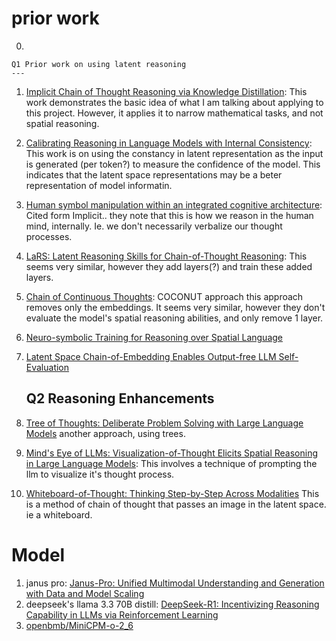  # prior work
0. 
 
    Q1 Prior work on using latent reasoning 
    ---
 1. [Implicit Chain of Thought Reasoning via Knowledge Distillation](https://arxiv.org/pdf/2311.01460): This work demonstrates the basic idea of what I am talking about applying to this project. However, it applies it to narrow mathematical tasks, and not spatial reasoning. 
 2. [Calibrating Reasoning in Language Models with Internal Consistency](https://arxiv.org/abs/2405.18711): This work is on using the constancy in latent representation as the input is generated (per token?) to measure the confidence of the model. This indicates that the latent space representations may be a beter representation of model informatin. 
 3. [Human symbol manipulation within an integrated cognitive architecture](https://pubmed.ncbi.nlm.nih.gov/21702777/): Cited form Implicit.. they note that this is how we reason in the human mind, internally. Ie. we don't necessarily verbalize our thought processes. 
 4. [LaRS: Latent Reasoning Skills for Chain-of-Thought Reasoning](https://arxiv.org/pdf/2312.04684): This seems very similar, however they add layers(?) and train these added layers.
 5. [Chain of Continuous Thoughts](https://benjamincongdon.me/blog/2024/12/14/Chain-of-Continuous-Thoughts/): COCONUT approach this approach removes only the embeddings. It seems very similar, however they don't evaluate the model's spatial reasoning abilities, and only remove 1 layer. 
 6. [Neuro-symbolic Training for Reasoning over Spatial Language](https://arxiv.org/abs/2406.13828) 
 7. [Latent Space Chain-of-Embedding Enables Output-free LLM Self-Evaluation](https://openreview.net/forum?id=jxo70B9fQo)
 
    Q2 Reasoning Enhancements 
    ---
 8. [Tree of Thoughts: Deliberate Problem Solving with Large Language Models](https://arxiv.org/abs/2305.10601) another approach, using trees. 
 9. [Mind's Eye of LLMs: Visualization-of-Thought Elicits Spatial Reasoning in Large Language Models](https://arxiv.org/abs/2404.03622): This involves a technique of prompting the llm to visualize it's thought process. 
 10. [Whiteboard-of-Thought: Thinking Step-by-Step Across Modalities](https://arxiv.org/abs/2406.14562) This is a method of chain of thought that passes an image in the latent space. ie a whiteboard.

# Model
1. janus pro: [Janus-Pro: Unified Multimodal Understanding and Generation with Data and Model Scaling](https://arxiv.org/pdf/2501.17811)
2. deepseek's llama 3.3 70B distill: [DeepSeek-R1: Incentivizing Reasoning Capability in LLMs via Reinforcement Learning](https://arxiv.org/pdf/2501.12948)
3. [openbmb/MiniCPM-o-2_6 ](https://openbmb.notion.site/MiniCPM-o-2-6-A-GPT-4o-Level-MLLM-for-Vision-Speech-and-Multimodal-Live-Streaming-on-Your-Phone-185ede1b7a558042b5d5e45e6b237da9)

